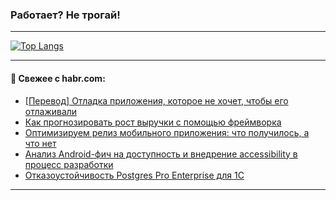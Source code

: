 ### Работает? Не трогай!

---
<!--
#### 🛠️ Technical stack:

![Java](https://img.shields.io/badge/Java-informational?logo=Oracle&style=flat&logoColor=white&color=FF4500)
![Kotlin](https://img.shields.io/badge/Kotlin-informational?logo=Kotlin&style=flat&logoColor=white&color=774D97)
![TS](https://img.shields.io/badge/TypeScript-informational?logo=typeScript&style=flat&logoColor=black&color=017acc)
![Python](https://img.shields.io/badge/Python-informational?logo=Python&style=flat&logoColor=black&color=ffdd54) <br>
![Spring](https://img.shields.io/badge/Spring-informational?logo=Spring&style=flat&logoColor=white&color=6DB33F) 
![SpringBoot](https://img.shields.io/badge/SpringBoot-informational?logo=SpringBoot&style=flat&logoColor=white&color=6DB33F)
![Nest](https://img.shields.io/badge/NestJS-informational?logo=NestJS&style=flat&logoColor=white&color=E0234E) 
![NodeJS](https://img.shields.io/badge/NodeJS-informational?logo=node.js&style=flat&logoColor=white&color=70A760)<br>
![PostgreSQL](https://img.shields.io/badge/PostgreSQL-informational?logo=PostgreSQL&style=flat&logoColor=white&color=DAA520)
![MongoDB](https://img.shields.io/badge/MongoDB-informational?logo=MongoDB&style=flat&logoColor=white&color=870000)
![Apache](https://img.shields.io/badge/Apache-informational?logo=apache&style=flat&logoColor=white&color=f74e28)

___ 
-->

<!--- #### 🛠️ : --->

[![Top Langs](https://github-readme-stats-82jvfl3w3-advtsettinggmailcoms-projects.vercel.app/api/top-langs/?username=zloylis&langs_count=10&hide_title=true&title_color=e6edf3&size_weight=0.5&count_weight=0.5&layout=compact&hide_progress=true&hide_border=true&theme=dracula)](https://github.com/zloylis)

<!---


####  :octocat:&nbsp;&nbsp; Статистика:

![GitHub stats](https://github-readme-stats-u2qms2cxw-advtsettinggmailcoms-projects.vercel.app/api?username=zloylis&show_icons=true&hide_border=true&theme=dracula&title_color=e6edf3&include_all_commits=true&count_private=true&hide_rank=false&hide_title=true&rank_icon=github)
-->
---

#### 💬 Свежее с habr.com:

<!-- BLOG-POST-LIST:START -->
- [[Перевод] Отладка приложения, которое не хочет, чтобы его отлаживали](https://habr.com/ru/companies/ruvds/articles/883942/?utm_source=habrahabr&utm_medium=rss&utm_campaign=883942)
- [Как прогнозировать рост выручки с помощью фреймворка](https://habr.com/ru/companies/lentatech/articles/883902/?utm_source=habrahabr&utm_medium=rss&utm_campaign=883902)
- [Оптимизируем релиз мобильного приложения: что получилось, а что нет](https://habr.com/ru/companies/ozontech/articles/883538/?utm_source=habrahabr&utm_medium=rss&utm_campaign=883538)
- [Анализ Android-фич на доступность и внедрение accessibility в процесс разработки](https://habr.com/ru/companies/vk/articles/881908/?utm_source=habrahabr&utm_medium=rss&utm_campaign=881908)
- [Отказоустойчивость Postgres Pro Enterprise для 1С](https://habr.com/ru/companies/postgrespro/articles/883946/?utm_source=habrahabr&utm_medium=rss&utm_campaign=883946)
<!-- BLOG-POST-LIST:END -->

---
